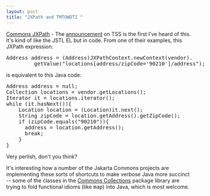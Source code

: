 ```yaml
---
layout: post
title: "JXPath and TMTOWDTI "
---
```




<a href="http://jakarta.apache.org/commons/jxpath/index.html">Commons JXPath</a> - The <a href="http://www.theserverside.com/home/thread.jsp?thread_id=18303&article_count=1">announcement</a> on TSS is the first I've heard of this. It's kind of like the JSTL EL but in code. From one of their examples, this JXPath expression:
<pre class="sourceCode">
Address address = (Address)JXPathContext.newContext(vendor).
         getValue("locations[address/zipCode='90210']/address");
</pre>

<p>is equivalent to this Java code:</p>
<pre class="sourceCode">
Address address = null;
Collection locations = vendor.getLocations();
Iterator it = locations.iterator();
while (it.hasNext()){
    Location location = (Location)it.next();
    String zipCode = location.getAddress().getZipCode();
    if (zipCode.equals("90210")){
      address = location.getAddress();
      break;
    }
}
</pre>

<p>Very perlish, don't you think?</p>

<p>It's interesting how a number of the Jakarta Commons projects are implementing these sorts of shortcuts to make verbose Java more succinct -- some of the classes in the <a href="http://jakarta.apache.org/commons/collections/">Commons Collections</a> package library are trying to fold functional idioms (like <tt>map</tt>) into Java, which is most welcome.</p>




